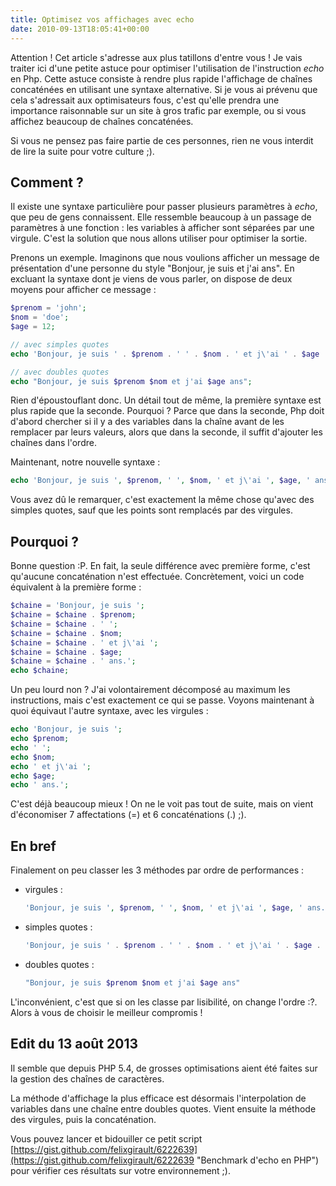 ```yaml
---
title: Optimisez vos affichages avec echo
date: 2010-09-13T18:05:41+00:00
---
```


Attention ! Cet article s'adresse aux plus tatillons d'entre vous ! Je vais traiter ici d'une petite astuce pour optimiser l'utilisation de l'instruction _echo_ en Php. Cette astuce consiste à rendre plus rapide l'affichage de chaînes concaténées en utilisant une syntaxe alternative. Si je vous ai prévenu que cela s'adressait aux optimisateurs fous, c'est qu'elle prendra une importance raisonnable sur un site à gros trafic par exemple, ou si vous affichez beaucoup de chaînes concaténées.

Si vous ne pensez pas faire partie de ces personnes, rien ne vous interdit de lire la suite pour votre culture ;).

## Comment ?

Il existe une syntaxe particulière pour passer plusieurs paramètres à _echo_, que peu de gens connaissent. Elle ressemble beaucoup à un passage de paramètres à une fonction : les variables à afficher sont séparées par une virgule. C'est la solution que nous allons utiliser pour optimiser la sortie.

Prenons un exemple. Imaginons que nous voulions afficher un message de présentation d'une personne du style "Bonjour, je suis <prenom> <nom> et j'ai <age> ans". En excluant la syntaxe dont je viens de vous parler, on dispose de deux moyens pour afficher ce message :

```php
$prenom = 'john';
$nom = 'doe';
$age = 12;

// avec simples quotes
echo 'Bonjour, je suis ' . $prenom . ' ' . $nom . ' et j\'ai ' . $age . ' ans.';

// avec doubles quotes
echo "Bonjour, je suis $prenom $nom et j'ai $age ans";
```

Rien d'époustouflant donc. Un détail tout de même, la première syntaxe est plus rapide que la seconde. Pourquoi ? Parce que dans la seconde, Php doit d'abord chercher si il y a des variables dans la chaîne avant de les remplacer par leurs valeurs, alors que dans la seconde, il suffit d'ajouter les chaînes dans l'ordre.

Maintenant, notre nouvelle syntaxe :

```php
echo 'Bonjour, je suis ', $prenom, ' ', $nom, ' et j\'ai ', $age, ' ans.';
```

Vous avez dû le remarquer, c'est exactement la même chose qu'avec des simples quotes, sauf que les points sont remplacés par des virgules.

## Pourquoi ?

Bonne question :P. En fait, la seule différence avec première forme, c'est qu'aucune concaténation n'est effectuée. Concrètement, voici un code équivalent à la première forme :

```php
$chaine = 'Bonjour, je suis ';
$chaine = $chaine . $prenom;
$chaine = $chaine . ' ';
$chaine = $chaine . $nom;
$chaine = $chaine . ' et j\'ai ';
$chaine = $chaine . $age;
$chaine = $chaine . ' ans.';
echo $chaine;
```

Un peu lourd non ? J'ai volontairement décomposé au maximum les instructions, mais c'est exactement ce qui se passe. Voyons maintenant à quoi équivaut l'autre syntaxe, avec les virgules :

```php
echo 'Bonjour, je suis ';
echo $prenom;
echo ' ';
echo $nom;
echo ' et j\'ai ';
echo $age;
echo ' ans.';
```

C'est déjà beaucoup mieux ! On ne le voit pas tout de suite, mais on vient d'économiser 7 affectations (=) et 6 concaténations (.) ;).

## En bref

Finalement on peu classer les 3 méthodes par ordre de performances :

*   virgules :
    
    ```php
    'Bonjour, je suis ', $prenom, ' ', $nom, ' et j\'ai ', $age, ' ans.'
    ```
    
*   simples quotes :
    
    ```php
    'Bonjour, je suis ' . $prenom . ' ' . $nom . ' et j\'ai ' . $age . ' ans.'
    ```
    
*   doubles quotes :
    
    ```php
    "Bonjour, je suis $prenom $nom et j'ai $age ans"
    ```
    

L'inconvénient, c'est que si on les classe par lisibilité, on change l'ordre :?. Alors à vous de choisir le meilleur compromis !

## Edit du 13 août 2013

Il semble que depuis PHP 5.4, de grosses optimisations aient été faites sur la gestion des chaînes de caractères.

La méthode d'affichage la plus efficace est désormais l'interpolation de variables dans une chaîne entre doubles quotes. Vient ensuite la méthode des virgules, puis la concaténation.

Vous pouvez lancer et bidouiller ce petit script [https://gist.github.com/felixgirault/6222639](https://gist.github.com/felixgirault/6222639 "Benchmark d'echo en PHP") pour vérifier ces résultats sur votre environnement ;).